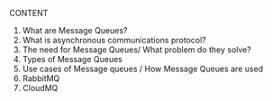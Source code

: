 

CONTENT

1. What are Message Queues?
2. What is asynchronous communications protocol?
3. The need for Message Queues/ What problem do they solve?
4. Types of Message Queues
5. Use cases of Message queues / How Message Queues are used 
6. RabbitMQ 
7. CloudMQ

